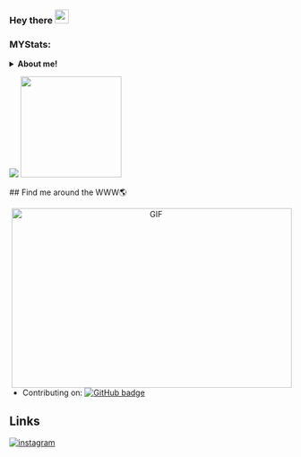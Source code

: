 ### Hey there <img src="https://media.giphy.com/media/hvRJCLFzcasrR4ia7z/giphy.gif" width="25px">
### MYStats:
<details>
 <summary><strong>About me!</strong></summary>
    - 🔭 I’m currently working on Home </br>
    - 🌱 I’m currently learning Pawn </br>
    - 👯 I’m looking to collaborate on ... </br>
    - 🤔 I’m looking for help with ... </br>
    - 💬 Ask me about anything.</br>
    - 📫 How to reach me: <a href="mailto:xavierra.co.id@gmail.com">Email me!</a>  </br>
    - 😄 Pronouns: He/Him </br>
    - ⚡ Fun fact: ... </br>

</details>
<p>
    <img src="https://github-readme-stats.vercel.app/api?username=Xavierrastudio&hide=contribs,prs&show_icons=true&hide_border=true&title_color=000" />
    <img src="https://github-readme-stats.vercel.app/api/top-langs/?username=Xavierrastudio&layout=compact" height=180 />
</p>
## Find me around the WWW🌎

<p align="center">
  <img align="right" alt="GIF" src="https://github.com/abhisheknaiidu/abhisheknaiidu/blob/master/code.gif?raw=true" width="500" height="320" />
  
- Contributing on: <a href="https://github.com/Xavierrastudio?tab=followers">
    <img src="https://img.shields.io/github/followers/?tab=followers?label=blue&logo=github&style=for-the-badge" alt="GitHub badge" />
  </a>

</p>

## Links

<p align="center">
  
  <a href="https://www.instagram.com/xavierra.std/?hl=id"><img src="https://img.icons8.com/color/96/000000/instagram-new.png" alt="instagram"/></a>
  

